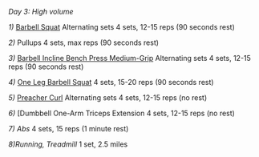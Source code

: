 *Day 3: High volume*

*1)* [Barbell Squat](https://www.bodybuilding.com/exercises/detail/view/name/barbell-squat)
Alternating sets
4 sets, 12-15 reps (90 seconds rest)

*2)* Pullups
4 sets, max reps (90 seconds rest)

*3)* [Barbell Incline Bench Press Medium-Grip](https://www.bodybuilding.com/exercises/detail/view/name/barbell-incline-bench-press-medium-grip)
Alternating sets
4 sets, 12-15 reps (90 seconds rest)

*4)* [One Leg Barbell Squat](https://www.bodybuilding.com/exercises/detail/view/name/one-leg-barbell-squat) 
4 sets, 15-20 reps (90 seconds rest)

*5)* [Preacher Curl](https://www.bodybuilding.com/exercises/detail/view/name/preacher-curl)
Alternating sets
4 sets, 12-15 reps (no rest)

*6)* [Dumbbell One-Arm Triceps Extension[]()
4 sets, 12-15 reps (no rest)

*7) Abs*
4 sets, 15 reps (1 minute rest)

*8)Running, Treadmill*
1 set, 2.5 miles


